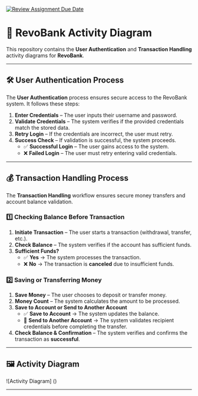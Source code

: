 [![Review Assignment Due Date](https://classroom.github.com/assets/deadline-readme-button-22041afd0340ce965d47ae6ef1cefeee28c7c493a6346c4f15d667ab976d596c.svg)](https://classroom.github.com/a/OEA-wQat)

# 📌 RevoBank Activity Diagram

This repository contains the **User Authentication** and **Transaction Handling** activity diagrams for **RevoBank**.

---

## **🛠 User Authentication Process**
The **User Authentication** process ensures secure access to the RevoBank system. It follows these steps:

1. **Enter Credentials** – The user inputs their username and password.  
2. **Validate Credentials** – The system verifies if the provided credentials match the stored data.  
3. **Retry Login** – If the credentials are incorrect, the user must retry.  
4. **Success Check** – If validation is successful, the system proceeds.  
   - ✅ **Successful Login** – The user gains access to the system.  
   - ❌ **Failed Login** – The user must retry entering valid credentials.  

---

## **💰 Transaction Handling Process**
The **Transaction Handling** workflow ensures secure money transfers and account balance validation.

### **1️⃣ Checking Balance Before Transaction**
1. **Initiate Transaction** – The user starts a transaction (withdrawal, transfer, etc.).
2. **Check Balance** – The system verifies if the account has sufficient funds.
3. **Sufficient Funds?**  
   - ✅ **Yes** → The system processes the transaction.  
   - ❌ **No** → The transaction is **canceled** due to insufficient funds.  

### **2️⃣ Saving or Transferring Money**
1. **Save Money** – The user chooses to deposit or transfer money.
2. **Money Count** – The system calculates the amount to be processed.
3. **Save to Account or Send to Another Account**  
   - ✅ **Save to Account** → The system updates the balance.  
   - 🔄 **Send to Another Account** → The system validates recipient credentials before completing the transfer.  
4. **Check Balance & Confirmation** – The system verifies and confirms the transaction as **successful**.  

---

## **🖼 Activity Diagram**
![Activity Diagram] ()


---


